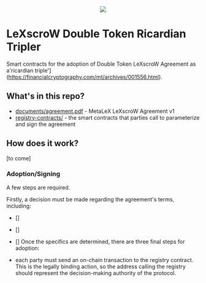 <p align="center">
  <img src="https://pbs.twimg.com/media/GIZRzEIXcAADT9j.png"/>
</p>

# LeXscroW Double Token Ricardian Tripler

Smart contracts for the adoption of Double Token LeXscroW Agreement as a'ricardian triple'](https://financialcryptography.com/mt/archives/001556.html). 

## What's in this repo?

- [documents/agreement.pdf](documents/agreement.pdf) - MetaLeX LeXscroW Agreement v1 
- [registry-contracts/](registry-contracts/) - the smart contracts that parties call to parameterize and sign the agreement 

## How does it work?

[to come]

### Adoption/Signing

A few steps are required.

Firstly, a decision must be made regarding the agreement's terms, including:
- []
- []
- []
Once the specifics are determined, there are three final steps for adoption:
  
- each party must send an on-chain transaction to the  registry contract. This is the legally binding action, so the address calling the registry should represent the decision-making authority of the protocol.


